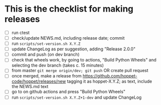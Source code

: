 # This is the checklist for making releases

- [ ] run ctest
- [ ] check/update NEWS.md, including release date; commit
- [ ] run `scripts/set-version.sh X.Y.Z`
- [ ] update ChangeLog as per suggestion, adding "Release 2.0.0"
- [ ] commit and push (on dev branch)
- [ ] check that wheels work, by going to actions, "Build Python Wheels"
      and selecting the dev branch (takes c. 15 minutes)
- [ ] from master `git merge origin/dev; git push` OR create pull request
- [ ] once merged, make a release from https://github.com/hoppet-code/hoppet/releases/new
      tagging it as hoppet-X.Y.Z; as text, include the NEWS.md text
- [ ] go to on github actions and press "Build Python Wheels"
- [ ] run `scripts/set-version.sh X.Y.Z+1-dev` and update ChangeLog